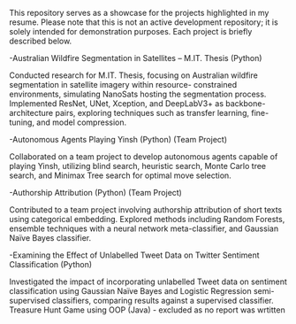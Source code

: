 
This repository serves as a showcase for the projects highlighted in my resume. Please note that this is not an active development repository; it is solely intended for demonstration purposes. Each project is briefly described below.

-Australian Wildfire Segmentation in Satellites – M.IT. Thesis (Python)

Conducted research for M.IT. Thesis, focusing on Australian wildfire segmentation in satellite imagery within resource- constrained environments, simulating NanoSats hosting the segmentation process. Implemented ResNet, UNet, Xception, and DeepLabV3+ as backbone-architecture pairs, exploring techniques such as transfer learning, fine-tuning, and model compression.


-Autonomous Agents Playing Yinsh (Python) (Team Project)

Collaborated on a team project to develop autonomous agents capable of playing Yinsh, utilizing blind search, heuristic search, Monte Carlo tree search, and Minimax Tree search for optimal move selection.


-Authorship Attribution (Python) (Team Project)

Contributed to a team project involving authorship attribution of short texts using categorical embedding. Explored methods including Random Forests, ensemble techniques with a neural network meta-classifier, and Gaussian Naïve Bayes classifier.


-Examining the Effect of Unlabelled Tweet Data on Twitter Sentiment Classification (Python)

Investigated the impact of incorporating unlabelled Tweet data on sentiment classification using Gaussian Naïve Bayes and Logistic Regression semi-supervised classifiers, comparing results against a supervised classifier.
Treasure Hunt Game using OOP (Java) - excluded as no report was wrtitten 
